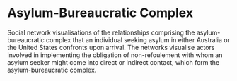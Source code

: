# Asylum-Bureaucratic Complex
Social network visualisations of the relationships comprising the asylum-bureaucratic complex that an individual seeking asylum in either Australia or the United States confronts upon arrival. The networks visualise actors involved in implementing the obligation of non-refoulement with whom an asylum seeker might come into direct or indirect contact, which form the asylum-bureaucratic complex.
